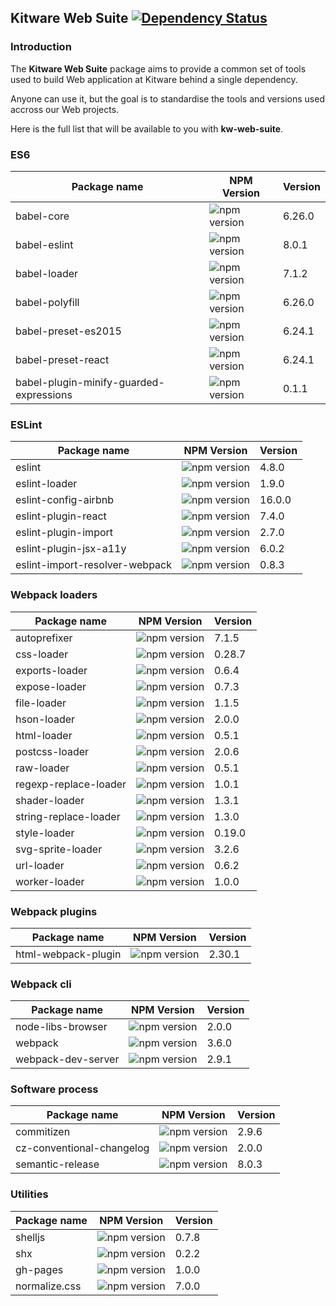 ## Kitware Web Suite [![Dependency Status](https://img.shields.io/david/kitware/kw-web-suite.svg)](https://david-dm.org/kitware/kw-web-suite)

### Introduction

The **Kitware Web Suite** package aims to provide a common
set of tools used to build Web application at Kitware behind
a single dependency.

Anyone can use it, but the goal is to standardise
the tools and versions used accross our Web projects.

Here is the full list that will be available to you with **kw-web-suite**.

### ES6

Package name                            | NPM Version                                                      | Version
--------------------------------------- | ---------------------------------------------------------------- | ---------
babel-core                              | ![npm version](https://badge.fury.io/js/babel-core.svg)          | 6.26.0
babel-eslint                            | ![npm version](https://badge.fury.io/js/babel-eslint.svg)        | 8.0.1
babel-loader                            | ![npm version](https://badge.fury.io/js/babel-loader.svg)        | 7.1.2
babel-polyfill                          | ![npm version](https://badge.fury.io/js/babel-polyfill.svg)      | 6.26.0
babel-preset-es2015                     | ![npm version](https://badge.fury.io/js/babel-preset-es2015.svg) | 6.24.1
babel-preset-react                      | ![npm version](https://badge.fury.io/js/babel-preset-react.svg)  | 6.24.1
babel-plugin-minify-guarded-expressions | ![npm version](https://badge.fury.io/js/babel-plugin-minify-guarded-expressions.svg) | 0.1.1

### ESLint

Package name                   | NPM Version                                                                | Version
------------------------------ | -------------------------------------------------------------------------- | --------
eslint                         | ![npm version](https://badge.fury.io/js/eslint.svg)                        | 4.8.0
eslint-loader                  | ![npm version](https://badge.fury.io/js/eslint-loader.svg)                 | 1.9.0
eslint-config-airbnb           | ![npm version](https://badge.fury.io/js/eslint-config-airbnb.svg)          | 16.0.0
eslint-plugin-react            | ![npm version](https://badge.fury.io/js/eslint-plugin-react.svg)           | 7.4.0
eslint-plugin-import           | ![npm version](https://badge.fury.io/js/eslint-plugin-import.svg)          | 2.7.0
eslint-plugin-jsx-a11y         | ![npm version](https://badge.fury.io/js/eslint-plugin-jsx-a11y.svg)        | 6.0.2
eslint-import-resolver-webpack | ![npm version](https://badge.fury.io/js/eslint-import-resolver-webpack.svg)| 0.8.3

### Webpack loaders

Package name          | NPM Version                                                       | Version
--------------------- | ----------------------------------------------------------------- | --------
autoprefixer          | ![npm version](https://badge.fury.io/js/autoprefixer.svg)         | 7.1.5
css-loader            | ![npm version](https://badge.fury.io/js/css-loader.svg)           | 0.28.7
exports-loader        | ![npm version](https://badge.fury.io/js/exports-loader.svg)       | 0.6.4
expose-loader         | ![npm version](https://badge.fury.io/js/expose-loader.svg)        | 0.7.3
file-loader           | ![npm version](https://badge.fury.io/js/file-loader.svg)          | 1.1.5
hson-loader           | ![npm version](https://badge.fury.io/js/hson-loader.svg)          | 2.0.0
html-loader           | ![npm version](https://badge.fury.io/js/html-loader.svg)          | 0.5.1
postcss-loader        | ![npm version](https://badge.fury.io/js/postcss-loader.svg)       | 2.0.6
raw-loader            | ![npm version](https://badge.fury.io/js/raw-loader.svg)           | 0.5.1
regexp-replace-loader | ![npm version](https://badge.fury.io/js/regexp-replace-loader.svg)| 1.0.1
shader-loader         | ![npm version](https://badge.fury.io/js/shader-loader.svg)        | 1.3.1
string-replace-loader | ![npm version](https://badge.fury.io/js/string-replace-loader.svg)| 1.3.0
style-loader          | ![npm version](https://badge.fury.io/js/style-loader.svg)         | 0.19.0
svg-sprite-loader     | ![npm version](https://badge.fury.io/js/svg-sprite-loader.svg)    | 3.2.6
url-loader            | ![npm version](https://badge.fury.io/js/url-loader.svg)           | 0.6.2
worker-loader         | ![npm version](https://badge.fury.io/js/worker-loader.svg)        | 1.0.0

### Webpack plugins

Package name        | NPM Version                                                      | Version
------------------- | ---------------------------------------------------------------- | --------
html-webpack-plugin | ![npm version](https://badge.fury.io/js/html-webpack-plugin.svg) | 2.30.1

### Webpack cli

Package name        | NPM Version                                                     | Version
------------------- | --------------------------------------------------------------- | --------
node-libs-browser   | ![npm version](https://badge.fury.io/js/node-libs-browser.svg)  | 2.0.0
webpack             | ![npm version](https://badge.fury.io/js/webpack.svg)            | 3.6.0
webpack-dev-server  | ![npm version](https://badge.fury.io/js/webpack-dev-server.svg) | 2.9.1

### Software process

Package name              | NPM Version                                                            | Version
------------------------- | ---------------------------------------------------------------------- | --------
commitizen                | ![npm version](https://badge.fury.io/js/commitizen.svg)                | 2.9.6
cz-conventional-changelog | ![npm version](https://badge.fury.io/js/cz-conventional-changelog.svg) | 2.0.0
semantic-release          | ![npm version](https://badge.fury.io/js/semantic-release.svg)          | 8.0.3

### Utilities

Package name  | NPM Version                                                | Version
------------- | ---------------------------------------------------------- | --------
shelljs       | ![npm version](https://badge.fury.io/js/shelljs.svg)       | 0.7.8
shx           | ![npm version](https://badge.fury.io/js/shx.svg)           | 0.2.2
gh-pages      | ![npm version](https://badge.fury.io/js/gh-pages.svg)      | 1.0.0
normalize.css | ![npm version](https://badge.fury.io/js/normalize.css.svg) | 7.0.0
